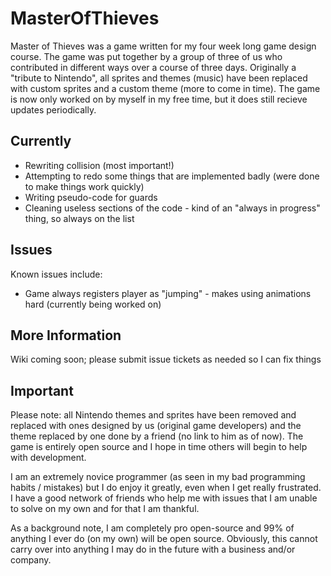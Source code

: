 MasterOfThieves
===============

Master of Thieves was a game written for my four week long game design course.  The game was put together by a group of
three of us who contributed in different ways over a course of three days.  Originally a "tribute to Nintendo", all sprites
and themes (music) have been replaced with custom sprites and a custom theme (more to come in time).  The game is now
only worked on by myself in my free time, but it does still recieve updates periodically.

Currently
---------
* Rewriting collision (most important!)
* Attempting to redo some things that are implemented badly (were done to make things work quickly)
* Writing pseudo-code for guards
* Cleaning useless sections of the code - kind of an "always in progress" thing, so always on the list

Issues
------
Known issues include:
* Game always registers player as "jumping" - makes using animations hard (currently being worked on)
 
More Information
-----------------
Wiki coming soon; please submit issue tickets as needed so I can fix things


Important
----------
Please note: all Nintendo themes and sprites have been removed and replaced with ones designed by us (original game
developers) and the theme replaced by one done by a friend (no link to him as of now).  The game is entirely open source
and I hope in time others will begin to help with development.

I am an extremely novice programmer (as seen in my bad programming habits / mistakes) but I do enjoy it greatly, even when
I get really frustrated.  I have a good network of friends who help me with issues that I am unable to solve on my
own and for that I am thankful.

As a background note, I am completely pro open-source and 99% of anything I ever do (on my own) will be open source.  Obviously,
this cannot carry over into anything I may do in the future with a business and/or company.
